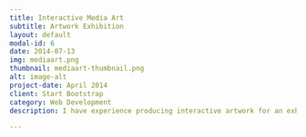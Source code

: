```yaml
---
title: Interactive Media Art
subtitle: Artwork Exhibition
layout: default
modal-id: 6
date: 2014-07-13
img: mediaart.png
thumbnail: mediaart-thumbnail.png
alt: image-alt
project-date: April 2014
client: Start Bootstrap
category: Web Development
description: I have experience producing interactive artwork for an exhibition collaborating with the artist Pak Lam Sin. This project includes engineering tasks enabling guests to interact with the screen by walking. During the project, I constructed a system that recognizes people through the camera and expresses them in the artwork. Our work was successfully exhibited under the title '[You] & [Around You]' at KOTE, an exhibition complex in Seoul in August 2022.<br><br><br><span style="font-family:Droid serif; padding:0px 0px 4px 0px; display:inline-block"><i><b>Project details:</b></i></span><br><span style="padding:4px; display:inline-block">· Integrated camera and YOLO model in Python process using OpenCV.</span><br><span style="padding:4px; display:inline-block">· Built TouchDesigner's socket programming environment for Inter-Process Communication (IPC).</span><br><span style="padding:4px; display:inline-block">· Defined variable types and formats for data transfer.</span><br><span style="padding:4px; display:inline-block">· Synchronized Python process with TouchDesigner.</span><br><span style="padding:4px; display:inline-block">· Configured logic to detect up to three persons excluding other objects.</span><br><span style="padding:4px; display:inline-block">· Implemented logic to extract the coordinate of each person.</span><br><span style="padding:4px; display:inline-block">· Confirmed expression accuracy and time of the artwork.</span><br><span style="padding:4px; display:inline-block">· Tuned the whole system through rehearsal.</span>

---
```

